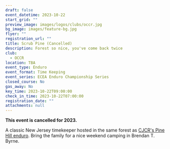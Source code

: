 ```yaml
---
draft: false
event_datetime: 2023-10-22
start_grid: ""
preview_image: images/logos/clubs/occr.jpg
bg_image: images/feature-bg.jpg
flyer: ""
registration_url: ""
title: Scrub Pine (Cancelled)
description: Forest so nice, you've come back twice
club:
  - OCCR
location: TBA
event_type: Enduro
event_format: Time Keeping
event_series: ECEA Enduro Championship Series
closed_course: No
gas_away: No
key_time: 2023-10-22T09:00:00
check_in_time: 2023-10-22T07:00:00
registration_date: ""
attachments: null
---
```

**This event is cancelled for 2023.**

A classic New Jersey timekeeper hosted in the same forest as [CJCR's Pine Hill enduro](/events/23-en-cjcr). Bring the family for a nice weekend camping in Brendan T. Byrne.